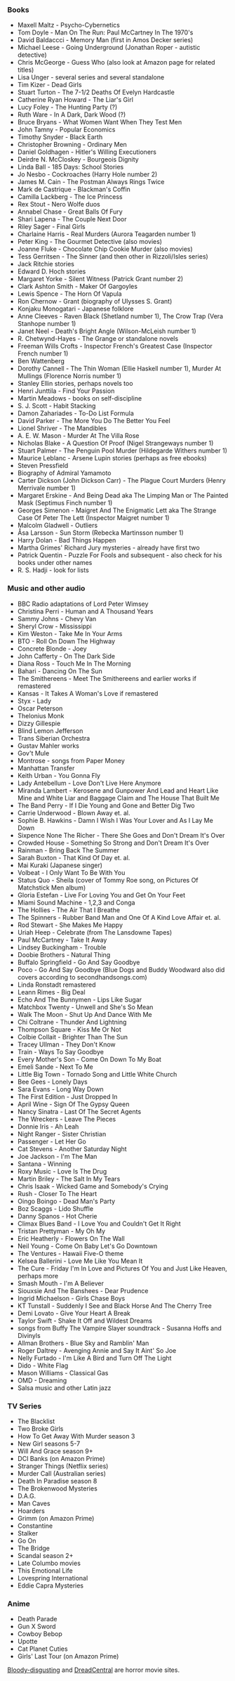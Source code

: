 ### Books
- Maxell Maltz - Psycho-Cybernetics
- Tom Doyle - Man On The Run: Paul McCartney In The 1970's
- David Baldaccci - Memory Man (first in Amos Decker series)
- Michael Leese - Going Underground (Jonathan Roper - autistic detective)
- Chris McGeorge - Guess Who (also look at Amazon page for related titles)
- Lisa Unger - several series and several standalone
- Tim Kizer - Dead Girls
- Stuart Turton - The 7-1/2 Deaths Of Evelyn Hardcastle
- Catherine Ryan Howard - The Liar's Girl
- Lucy Foley - The Hunting Party (?)
- Ruth Ware - In A Dark, Dark Wood (?)
- Bruce Bryans - What Women Want When They Test Men
- John Tamny - Popular Economics
- Timothy Snyder - Black Earth
- Christopher Browning - Ordinary Men
- Daniel Goldhagen - Hitler's Willing Executioners
- Deirdre N. McCloskey - Bourgeois Dignity
- Linda Ball - 185 Days: School Stories
- Jo Nesbo - Cockroaches (Harry Hole number 2)
- James M. Cain - The Postman Always Rings Twice
- Mark de Castrique - Blackman's Coffin
- Camilla Lackberg - The Ice Princess
- Rex Stout - Nero Wolfe duos
- Annabel Chase - Great Balls Of Fury
- Shari Lapena - The Couple Next Door
- Riley Sager - Final Girls
- Charlaine Harris - Real Murders (Aurora Teagarden number 1)
- Peter King - The Gourmet Detective (also movies)
- Joanne Fluke - Chocolate Chip Cookie Murder (also movies)
- Tess Gerritsen - The Sinner (and then other in Rizzoli/Isles series)
- Jack Ritchie stories
- Edward D. Hoch stories
- Margaret Yorke - Silent Witness (Patrick Grant number 2)
- Clark Ashton Smith - Maker Of Gargoyles
- Lewis Spence - The Horn Of Vapula
- Ron Chernow - Grant (biography of Ulysses S. Grant)
- Konjaku Monogatari - Japanese folklore
- Anne Cleeves - Raven Black (Shetland number 1), The Crow Trap (Vera Stanhope number 1)
- Janet Neel - Death's Bright Angle (Wilson-McLeish number 1)
- R. Chetwynd-Hayes - The Grange or standalone novels
- Freeman Wills Crofts - Inspector French's Greatest Case (Inspector French number 1)
- Ben Wattenberg
- Dorothy Cannell - The Thin Woman (Ellie Haskell number 1), Murder At Mullings (Florence Norris number 1)
- Stanley Ellin stories, perhaps novels too
- Henri Junttila - Find Your Passion
- Martin Meadows - books on self-discipline
- S. J. Scott - Habit Stacking
- Damon Zahariades - To-Do List Formula
- David Parker - The More You Do The Better You Feel
- Lionel Shriver - The Mandibles
- A. E. W. Mason - Murder At The Villa Rose
- Nicholas Blake - A Question Of Proof (Nigel Strangeways number 1)
- Stuart Palmer - The Penguin Pool Murder (Hildegarde Withers number 1)
- Maurice Leblanc - Arsene Lupin stories (perhaps as free ebooks)
- Steven Pressfield
- Biography of Admiral Yamamoto
- Carter Dickson (John Dickson Carr) - The Plague Court Murders (Henry Merrivale number 1)
- Margaret Erskine - And Being Dead aka The Limping Man or The Painted Mask (Septimus Finch number 1)
- Georges Simenon - Maigret And The Enigmatic Lett aka The Strange Case Of Peter The Lett (Inspector Maigret number 1)
- Malcolm Gladwell - Outliers
- &#197;sa Larsson - Sun Storm (Rebecka Martinsson number 1)
- Harry Dolan - Bad Things Happen
- Martha Grimes' Richard Jury mysteries - already have first two
- Patrick Quentin - Puzzle For Fools and subsequent - also check for his books under other names
- R. S. Hadji - look for lists

### Music and other audio
- BBC Radio adaptations of Lord Peter Wimsey
- Christina Perri - Human and A Thousand Years
- Sammy Johns - Chevy Van
- Sheryl Crow - Mississippi
- Kim Weston - Take Me In Your Arms
- BTO - Roll On Down The Highway
- Concrete Blonde - Joey
- John Cafferty - On The Dark Side
- Diana Ross - Touch Me In The Morning
- Bahari - Dancing On The Sun
- The Smithereens - Meet The Smithereens and earlier works if remastered
- Kansas - It Takes A Woman's Love if remastered
- Styx - Lady
- Oscar Peterson
- Thelonius Monk
- Dizzy Gillespie
- Blind Lemon Jefferson
- Trans Siberian Orchestra
- Gustav Mahler works
- Gov't Mule
- Montrose - songs from Paper Money
- Manhattan Transfer
- Keith Urban - You Gonna Fly
- Lady Antebellum - Love Don't Live Here Anymore
- Miranda Lambert - Kerosene and Gunpower And Lead and Heart Like Mine and
White Liar and Baggage Claim and The House That Built Me
- The Band Perry - If I Die Young and Gone and Better Dig Two
- Carrie Underwood - Blown Away et. al.
- Sophie B. Hawkins - Damn I Wish I Was Your Lover and As I Lay Me Down
- Sixpence None The Richer - There She Goes and Don't Dream It's Over
- Crowded House - Something So Strong and Don't Dream It's Over
- Rainman - Bring Back The Summer
- Sarah Buxton - That Kind Of Day et. al.
- Mai Kuraki (Japanese singer)
- Volbeat - I Only Want To Be With You
- Status Quo - Sheila (cover of Tommy Roe song, on Pictures Of Matchstick Men album)
- Gloria Estefan - Live For Loving You and Get On Your Feet
- Miami Sound Machine - 1,2,3 and Conga
- The Hollies - The Air That I Breathe
- The Spinners - Rubber Band Man and One Of A Kind Love Affair et. al.
- Rod Stewart - She Makes Me Happy
- Uriah Heep - Celebrate (from The Lansdowne Tapes)
- Paul McCartney - Take It Away
- Lindsey Buckingham - Trouble
- Doobie Brothers - Natural Thing
- Buffalo Springfield - Go And Say Goodbye
- Poco - Go And Say Goodbye (Blue Dogs and Buddy Woodward also did covers according to secondhandsongs.com)
- Linda Ronstadt remastered
- Leann Rimes - Big Deal
- Echo And The Bunnymen - Lips Like Sugar
- Matchbox Twenty - Unwell and She's So Mean
- Walk The Moon - Shut Up And Dance With Me
- Chi Coltrane - Thunder And Lightning
- Thompson Square - Kiss Me Or Not
- Colbie Collait - Brighter Than The Sun
- Tracey Ullman - They Don't Know
- Train - Ways To Say Goodbye
- Every Mother's Son - Come On Down To My Boat
- Emeli Sande - Next To Me
- Little Big Town - Tornado Song and Little White Church
- Bee Gees - Lonely Days
- Sara Evans - Long Way Down
- The First Edition - Just Dropped In
- April Wine - Sign Of The Gypsy Queen
- Nancy Sinatra - Last Of The Secret Agents
- The Wreckers - Leave The Pieces
- Donnie Iris - Ah Leah
- Night Ranger - Sister Christian
- Passenger - Let Her Go
- Cat Stevens - Another Saturday Night
- Joe Jackson - I'm The Man
- Santana - Winning
- Roxy Music - Love Is The Drug
- Martin Briley - The Salt In My Tears
- Chris Isaak - Wicked Game and Somebody's Crying
- Rush - Closer To The Heart
- Oingo Boingo - Dead Man's Party
- Boz Scaggs - Lido Shuffle
- Danny Spanos - Hot Cherie
- Climax Blues Band - I Love You and Couldn't Get It Right
- Tristan Prettyman - My Oh My
- Eric Heatherly - Flowers On The Wall
- Neil Young - Come On Baby Let's Go Downtown
- The Ventures - Hawaii Five-O theme
- Kelsea Ballerini - Love Me Like You Mean It
- The Cure - Friday I'm In Love and Pictures Of You and Just Like Heaven, perhaps more
- Smash Mouth - I'm A Believer
- Siouxsie And The Banshees - Dear Prudence
- Ingrid Michaelson - Girls Chase Boys
- KT Tunstall - Suddenly I See and Black Horse And The Cherry Tree
- Demi Lovato - Give Your Heart A Break
- Taylor Swift - Shake It Off and Wildest Dreams
- songs from Buffy The Vampire Slayer soundtrack - Susanna Hoffs and Divinyls
- Allman Brothers - Blue Sky and Ramblin' Man
- Roger Daltrey - Avenging Annie and Say It Aint' So Joe
- Nelly Furtado - I'm Like A Bird and Turn Off The Light
- Dido - White Flag
- Mason Williams - Classical Gas
- OMD - Dreaming
- Salsa music and other Latin jazz

### TV Series
- The Blacklist
- Two Broke Girls
- How To Get Away With Murder season 3
- New Girl seasons 5-7
- Will And Grace season 9+
- DCI Banks (on Amazon Prime)
- Stranger Things (Netflix series)
- Murder Call (Australian series)
- Death In Paradise season 8
- The Brokenwood Mysteries
- D.A.G.
- Man Caves
- Hoarders
- Grimm (on Amazon Prime)
- Constantine
- Stalker
- Go On
- The Bridge
- Scandal season 2+
- Late Columbo movies
- This Emotional Life
- Lovespring International
- Eddie Capra Mysteries

### Anime
- Death Parade
- Gun X Sword
- Cowboy Bebop
- Upotte
- Cat Planet Cuties
- Girls' Last Tour (on Amazon Prime)

[Bloody-disgusting](https://bloody-disgusting.com/) and
[DreadCentral](https://www.dreadcentral.com/) are horror movie sites.

